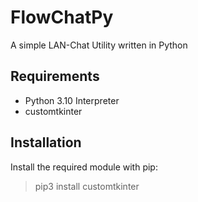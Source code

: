# FlowChatPy
A simple LAN-Chat Utility written in Python

## Requirements
- Python 3.10 Interpreter
- customtkinter

## Installation
Install the required module with pip:
> pip3 install customtkinter
